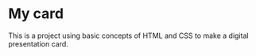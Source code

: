 # My card
This is a project using basic concepts of HTML and CSS to make a digital presentation card.
